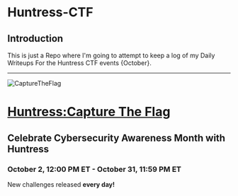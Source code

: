 
# Huntress-CTF

## Introduction
This is just a Repo where I'm going to attempt to keep a log of my Daily Writeups For the Huntress CTF events {October}.


-----


![CaptureTheFlag](https://www.huntress.com/hubfs/Huntress-CTF-BG.png)
# [Huntress:Capture The Flag](https://huntress.ctf.games/)

### 

## **Celebrate Cybersecurity Awareness Month with Huntress**

### October 2, 12:00 PM ET - October 31, 11:59 PM ET  

New challenges released **every day!**
